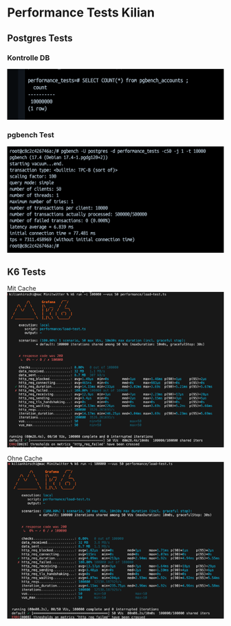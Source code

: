 # Performance Tests Kilian
## Postgres Tests
### Kontrolle DB

![alt text](./Bilder/DB_kili.png)

### pgbench Test

![alt text](./Bilder/pgbench_kili.png)


## K6 Tests

Mit Cache
![alt text](./Bilder/k6_mit_cache_kili.png)

Ohne Cache
![alt text](./Bilder/k6_ohne_cache_kili.png)
